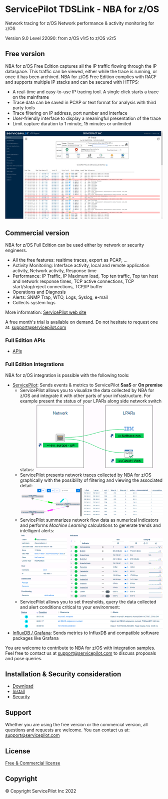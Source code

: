
# ServicePilot TDSLink - NBA for z/OS

Network tracing for z/OS
Network performance & activity monitoring for z/OS

Version 9.0 Level 22090: from z/OS v1r5 to z/OS v2r5

## Free version

NBA for z/OS Free Edition captures all the IP traffic flowing through the IP dataspace. This traffic can be viewed, either while the trace is running, or once it has been archived. NBA for z/OS Free Edition complies with RACF and supports multiple IP stacks and can be secured with HTTPS: 

- A real-time and easy-to-use IP tracing tool. A single click starts a trace on the mainframe
- Trace data can be saved in PCAP or text format for analysis with third party tools
- Trace filtering on IP address, port number and interface
- User-friendly interface to display a meaningful presentation of the trace
- Limit capture duration to 1 minute, 15 minutes or unlimited

![TDSLink - NBA for z/OS web interface screenshot](screenshot.png)

## Commercial version

NBA for z/OS Full Edition can be used either by network or security engineers.

- All the free features: realtime traces, export as PCAP, ...
- Activity Monitoring: Interface activity, local and remote application activity, Network activity, Response time
- Performance: IP Traffic, IP Maximum load, Top ten traffic, Top ten host and network response times, TCP active connections, TCP start/stop/reject connections, TCP/IP buffer
- Operations and Diagnosis
- Alerts: SNMP Trap, WTO, Logs, Syslog, e-mail
- Collects system logs

More information: [ServicePilot web site](https://www.servicepilot.com/en/application-flow/mainframe/)

A free month's trial is available on demand. Do not hesitate to request one at: [support@servicepilot.com](mailto:support@servicepilot.com?subject=ServicePilot%20NBA%20for%20z/OS%20Full%20Edition)

### Full Edition APIs

 - [APIs](Integrations/README.md)

### Full Edition Integrations

NBA for z/OS integration is possible with the following tools:

- [ServicePilot](Integrations/servicepilot/README.md): Sends events & metrics to ServicePilot **SaaS** or **On premise**
  - ServicePilot allows you to visualize the data collected by NBA for z/OS and integrate it with other parts of your infrastructure. For example present the status of your LPARs along side network switch status: ![ServicePilot map view screenshot](Integrations/servicepilot/ServicePilot_map_screenshot.png)
  - ServicePilot presents network traces collected by NBA for z/OS graphically with the possibility of filtering and viewing the associated detail: ![ServicePilot NETTrace screenshot](Integrations/servicepilot/ServicePilot_NETTrrace_screenshot.png)
  - ServicePilot summarizes network flow data as numerical indicators and performs *Machine Learning* calculations to generate trends and intelligent alerts: ![ServicePilot Machine Learning indicators screenshot](Integrations/servicepilot/ServicePilot_indicator_screenshot.png)
  - ServicePilot allows you to set thresholds, query the data collected and alert conditions critical to your environment: ![ServicePilot alerts screenshot](Integrations/servicepilot/ServicePilot_alert_screenshot.png)
- [InfluxDB / Grafana](Integrations/influxdb/README.md): Sends metrics to InfluxDB and compatible software packages like Grafana

You are welcome to contribute to NBA for z/OS with integration samples. Feel free to contact us at [support@servicepilot.com](mailto:support@servicepilot.com?subject=ServicePilot%20NBA%20for%20z/OS%20Full%20Edition%20Integration%20samples) to discuss proposals and pose queries.

## Installation & Security consideration

 - [Download](TDSLink-NBA_for_zOS.zip)
 - [Install](Install.md)
 - [Security](https.md)


## Support

Whether you are using the free version or the commercial version, all questions and requests are welcome. You can contact us at: [support@servicepilot.com](mailto:support@servicepilot.com?subject=ServicePilot%20NBA%20for%20z/OS%20Full%20Edition)

## License

[Free & Commercial license](https://www.servicepilot.com/resources/eula_en.pdf)

## Copyright

© Copyright ServicePilot Inc 2022
